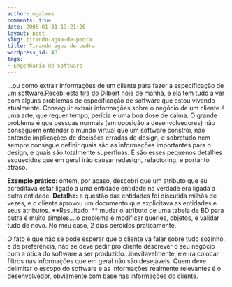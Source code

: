 ```yaml
---
author: mgalves
comments: true
date: 2006-01-31 13:21:26
layout: post
slug: tirando-agua-de-pedra
title: Tirando agua de pedra
wordpress_id: 43
tags:
- Engenharia de Software
---
```


...ou como extrair informações de um cliente para fazer a especificação de um software.Recebi esta [tira do Dilbert](http://www.dilbert.com/comics/dilbert/archive/dilbert-20060129.html) hoje de manhã, e ela tem tudo a ver com alguns problemas de especificação de software que estou vivendo atualmente. Conseguir extrair informações sobre o negócio de um cliente é uma arte, que requer tempo, perícia e uma boa dose de calma. O grande problema é que pessoas normais (em oposição a desenvolvedores) não conseguem entender o mundo virtual que um software constrói, não entende implicações de decisões erradas de design, e sobretudo nem sempre consegue definir quais são as informações importantes para o design, e quais são totalmente superfluas. E são esses pequenos detalhes esquecidos que em geral irão causar redesign, refactoring, e portanto atraso.


**Exemplo prático:** ontem, por acaso, descobri que um atributo que eu acreditava estar ligado a uma entidade entidade na verdade era ligada a outra entidade. **Detalhe:** a questão das entidades foi discutida milhõs de vezes, e o cliente aprovou um documento que explicitava as entidades e seus atributos. **Resultado: ** mudar o atributo de uma tabela de BD para outra é muito simples....o problema é modificar queries, objetos, e validar tudo de novo. No meu caso, 2 dias perdidos praticamente.

O fato é que não se pode esperar que o cliente vá falar sobre tudo sozinho, e de preferência, não se deve pedir pro cliente descrever o seu negócio com a ótica do software a ser produzido...inevitavelmente, ele irá colocar filtros nas informações que em geral não são desejáveis. Quem deve delimitar o escopo do software e as informações realmente relevantes é o desenvolvedor, obviamente com base nas informações do cliente.
